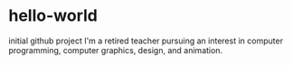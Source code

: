 # hello-world
initial github project
I'm a retired teacher pursuing an interest in computer programming, computer graphics, design, and animation.

